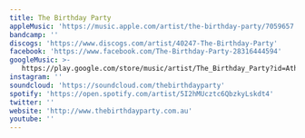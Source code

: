 ```yaml
---
title: The Birthday Party
appleMusic: 'https://music.apple.com/artist/the-birthday-party/7059657'
bandcamp: ''
discogs: 'https://www.discogs.com/artist/40247-The-Birthday-Party'
facebook: 'https://www.facebook.com/The-Birthday-Party-28316444594'
googleMusic: >-
   https://play.google.com/store/music/artist/The_Birthday_Party?id=Ath7usewfldnksw5qzi7iifb42e
instagram: ''
soundcloud: 'https://soundcloud.com/thebirthdayparty'
spotify: 'https://open.spotify.com/artist/5I2hMUcztc6QbzkyLskdt4'
twitter: ''
website: 'http://www.thebirthdayparty.com.au'
youtube: ''
---
```

